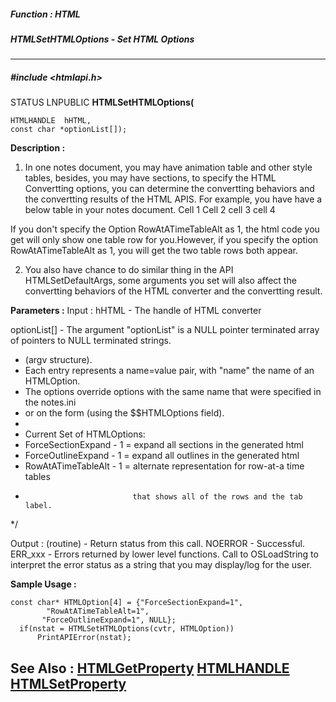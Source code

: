 ##### Function : HTML
##### HTMLSetHTMLOptions - Set HTML Options
---
##### #include <htmlapi.h>
STATUS LNPUBLIC **HTMLSetHTMLOptions(**

	HTMLHANDLE  hHTML,
	const char *optionList[]);
**Description :**
1) In one notes document, you may have animation table and other style tables, 
besides, you may have sections, to specify the HTML Convertting options, you 
can determine the convertting behaviors and the convertting results of the HTML 
APIS. For example, you have have a below table in your notes document.
Cell 1	Cell 2
cell 3	cell 4

If you don't specify the Option RowAtATimeTableAlt as 1, the html code you get 
will only show one table row for you.However, if you specify the option 
RowAtATimeTableAlt as 1, you will get the two table rows both appear.

2) You also have chance to do similar thing in the API HTMLSetDefaultArgs, some 
arguments you set will also affect the convertting behaviors of the HTML 
converter and the convertting result.

**Parameters :**
Input :
hHTML  -  The handle of HTML converter

optionList[]  -  The argument "optionList" is a NULL pointer terminated array of pointers to NULL terminated strings.
 * (argv structure).
 * Each entry represents a name=value pair, with "name" the name of an HTMLOption.
 * The options override options with the same name that were specified in the notes.ini
 * or on the form (using the $$HTMLOptions field).
 *
 * Current Set of HTMLOptions:
 *    ForceSectionExpand - 1 = expand all sections in the generated html
 *    ForceOutlineExpand - 1 = expand all outlines in the generated html
 *    RowAtATimeTableAlt - 1 = alternate representation for row-at-a time tables
 *	                           that shows all of the rows and the tab label.
 */


Output :
(routine)  -  Return status from this call.
	NOERROR - Successful.
	ERR_xxx - Errors returned by lower level functions.  Call to OSLoadString to interpret the error status as a string that you may display/log for the user.


**Sample Usage :**
```
const char* HTMLOption[4] = {"ForceSectionExpand=1",
	    "RowAtATimeTableAlt=1", 
	   "ForceOutlineExpand=1", NULL};
  if(nstat = HTMLSetHTMLOptions(cvtr, HTMLOption))
      PrintAPIError(nstat);
```
**See Also :**
[HTMLGetProperty](D:/md_files/HTMLGetProperty.md)
[HTMLHANDLE](D:/md_files/HTMLHANDLE.md)
[HTMLSetProperty](D:/md_files/HTMLSetProperty.md)
---
